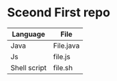 # Sceond First repo
Language | File
------------ | -------------
Java | File.java
Js | file.js
Shell script | file.sh